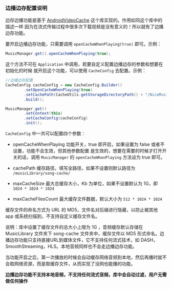 ### 边播边存配置说明

 
边存边播功能是基于 [AndroidVideoCache](https://github.com/danikula/AndroidVideoCache) 这个库实现的。作用如同这个库中的描述一样
因为在流式传输过程中很多次下载视频是没有意义的！所以就有了边播边存功能。  


要开启边播边存功能，只需要调用 `openCacheWhenPlaying(true)` 即可。示例：

```java
MusicManager.get().openCacheWhenPlaying(true);
```

这个方法不可在 `Application` 中调用，若要自定义配置边播边存的参数和想要在初始化的时候
就开启这个功能，可以使用 `CacheConfig` 去配置。示例：

```java
//边播边存配置
CacheConfig cacheConfig = new CacheConfig.Builder()
        .setOpenCacheWhenPlaying(true)
        .setCachePath(CacheUtils.getStorageDirectoryPath() + "/NiceMusic/Cache/")
        .build();

MusicManager.get()
        .setContext(this)
        .setCacheConfig(cacheConfig)
        .init();
```

`CacheConfig` 中一共可以配置四个参数：

- openCacheWhenPlaying 功能开关，true 即开启，如果设置为 false 或者不设置，功能不会生效，但其他参数配置
是生效的，想要在需要的时候才打开开关的话，调用 `MusicManager` 的 `openCacheWhenPlaying` 方法设为 true 即可。

- cachePath 缓存路径，填写全路径，如果不设置则默认路径为 `/musicLibrary/song-cache/`

- maxCacheSize 最大总缓存大小，Kb 为单位，如果不设置默认为 1G，即 `1024 * 1024 * 1024`

- maxCacheFilesCount 最大缓存文件数据，默认大小为 `512 * 1024 * 1024`

缓存文件的命名方式为 URL 的 MD5，文件名对后缀进行隐藏，以防止被其他 app 或系统扫描到，不支持自定义缓存文件名。


说明：库中设置了缓存文件的总大小上限为 1G ，音频缓存默认存储在 MusicLibrary 文件夹下 song-cache 文件夹中，缓存文件以 MD5
形式命名。边播边存功能只支持直接URL到媒体文件，它不支持任何流式技术，如 DASH，SmoothStreaming，HLS。本地音频同样也不会走边播边存功能。

当功能开启之后，第一次播放的时候会自动缓存网络音频到本地，然后再播时就不会取网络资源，而是取缓存文件，从而实现了没网也能播的功能。

**边播边存功能不支持本地音频，不支持任何流式音频，库中会自动过滤，用户无需做任何操作**